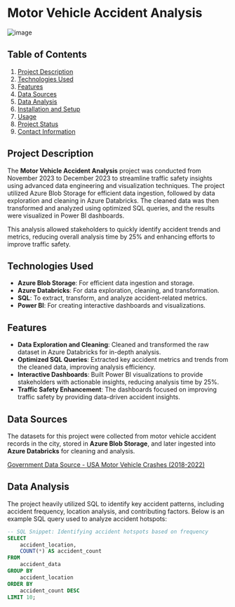 # Motor Vehicle Accident Analysis
![image](https://github.com/user-attachments/assets/e991ea84-ff5c-412d-a4c3-5f80f32ffd16)


## Table of Contents
1. [Project Description](#project-description)
2. [Technologies Used](#technologies-used)
3. [Features](#features)
4. [Data Sources](#data-sources)
5. [Data Analysis](#data-analysis)
6. [Installation and Setup](#installation-and-setup)
7. [Usage](#usage)
8. [Project Status](#project-status)
9. [Contact Information](#contact-information)

## Project Description
The **Motor Vehicle Accident Analysis** project was conducted from November 2023 to December 2023 to streamline traffic safety insights using advanced data engineering and visualization techniques. The project utilized Azure Blob Storage for efficient data ingestion, followed by data exploration and cleaning in Azure Databricks. The cleaned data was then transformed and analyzed using optimized SQL queries, and the results were visualized in Power BI dashboards.

This analysis allowed stakeholders to quickly identify accident trends and metrics, reducing overall analysis time by 25% and enhancing efforts to improve traffic safety.

## Technologies Used
- **Azure Blob Storage**: For efficient data ingestion and storage.
- **Azure Databricks**: For data exploration, cleaning, and transformation.
- **SQL**: To extract, transform, and analyze accident-related metrics.
- **Power BI**: For creating interactive dashboards and visualizations.

## Features
- **Data Exploration and Cleaning**: Cleaned and transformed the raw dataset in Azure Databricks for in-depth analysis.
- **Optimized SQL Queries**: Extracted key accident metrics and trends from the cleaned data, improving analysis efficiency.
- **Interactive Dashboards**: Built Power BI visualizations to provide stakeholders with actionable insights, reducing analysis time by 25%.
- **Traffic Safety Enhancement**: The dashboards focused on improving traffic safety by providing data-driven accident insights.

## Data Sources
The datasets for this project were collected from motor vehicle accident records in the city, stored in **Azure Blob Storage**, and later ingested into **Azure Databricks** for cleaning and analysis.

 [Government Data Source - USA Motor Vehicle Crashes (2018-2022)](https://catalog.data.gov/dataset/motor-vehicle-crashes-vehicle-information-three-year-window)
 
## Data Analysis
The project heavily utilized SQL to identify key accident patterns, including accident frequency, location analysis, and contributing factors. Below is an example SQL query used to analyze accident hotspots:

```sql
-- SQL Snippet: Identifying accident hotspots based on frequency
SELECT 
    accident_location,
    COUNT(*) AS accident_count
FROM 
    accident_data
GROUP BY 
    accident_location
ORDER BY 
    accident_count DESC
LIMIT 10;
